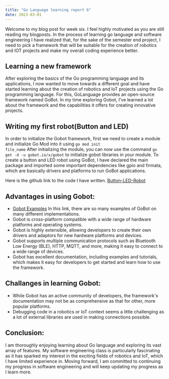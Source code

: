 ```yaml
---
title: "Go Language learning report 6"
date: 2023-03-01
---
```


Welcome to my blog post for week six. I feel highly motivated as you are still reading my blogposts. In the process of learning go language and software engineering I have realized that, for the sake of the semester end project, I need to pick a framework that will be suitable for the creation of robotics and IOT projects and make my overall coding experience better.

## Learning a new framework
After exploring the basics of the Go programming language and its applications, I now wanted to move towards a different goal and have started learning about the creation of robotics and IoT projects using the Go programming language. For this, GoLanguage provides an open-source framework named GoBot. In my time exploring Gobot, I’ve learned a lot about the framework and the capabilities it offers for creating innovative projects.

## Writing my first robot(Button and LED)
In order to initialize the Gobot framework, first we need to create a module and initialize Go Mod into it using <code>go mod init file_name</code> After initializing the module, you can now use the command <code>go get -d -u gobot.io/x/gobot</code> to initialize gobot libraries in your module. To create a button and LED robot using GoBot, I have declared the main package and imported some important dependencies like gpio and firmata, which are basically drivers and platforms to run GoBot applications.

Here is the github link to the code I have written. <a href="https://github.com/vivekanandareddy-ponugoti/Blog/tree/main/code/CRUD-Book-Management-System">Button-LED-Robot</a>

## Advantages in using Gobot:
- <a href="https://gobot.io/documentation/examples/">Gobot Examples</a> In this link, there are so many examples of GoBot on many different implementations.
- Gobot is cross-platform compatible with a wide range of hardware platforms and operating systems.
- Gobot is highly extensible, allowing developers to create their own drivers and adaptors for new hardware platforms and devices.
- Gobot supports multiple communication protocols such as Bluetooth Low Energy (BLE), HTTP, MQTT, and more, making it easy to connect to a wide range of devices.
- Gobot has excellent documentation, including examples and tutorials, which makes it easy for developers to get started and learn how to use the framework.

## Challanges in learning Gobot:
- While Gobot has an active community of developers, the framework's documentation may not be as comprehensive as that for other, more popular platforms.
- Debugging code in a robotics or IoT context seems a little challenging as a lot of external libraries are used in making connections possible.

## Conclusion:
I am thoroughly enjoying learning about Go language and exploring its vast array of features. My software engineering class is particularly fascinating as it has sparked my interest in the exciting fields of robotics and IoT, which I have limited experience in. Moving forward, I am committed to continuing my progress in software engineering and will keep updating my progress as I learn more.